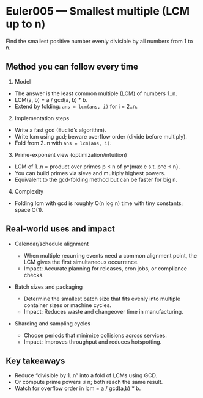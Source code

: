 # Euler005 — Smallest multiple (LCM up to n)

Find the smallest positive number evenly divisible by all numbers from 1 to n.

## Method you can follow every time

1) Model
- The answer is the least common multiple (LCM) of numbers 1..n.
- LCM(a, b) = a / gcd(a, b) * b.
- Extend by folding: `ans = lcm(ans, i)` for i = 2..n.

2) Implementation steps
- Write a fast gcd (Euclid’s algorithm).
- Write lcm using gcd; beware overflow order (divide before multiply).
- Fold from 2..n with `ans = lcm(ans, i)`.

3) Prime-exponent view (optimization/intuition)
- LCM of 1..n = product over primes p ≤ n of p^{max e s.t. p^e ≤ n}.
- You can build primes via sieve and multiply highest powers.
- Equivalent to the gcd-folding method but can be faster for big n.

4) Complexity
- Folding lcm with gcd is roughly O(n log n) time with tiny constants; space O(1).

## Real-world uses and impact

- Calendar/schedule alignment
  - When multiple recurring events need a common alignment point, the LCM gives the first simultaneous occurrence.
  - Impact: Accurate planning for releases, cron jobs, or compliance checks.

- Batch sizes and packaging
  - Determine the smallest batch size that fits evenly into multiple container sizes or machine cycles.
  - Impact: Reduces waste and changeover time in manufacturing.

- Sharding and sampling cycles
  - Choose periods that minimize collisions across services.
  - Impact: Improves throughput and reduces hotspotting.

## Key takeaways
- Reduce “divisible by 1..n” into a fold of LCMs using GCD.
- Or compute prime powers ≤ n; both reach the same result.
- Watch for overflow order in lcm = a / gcd(a,b) * b.
